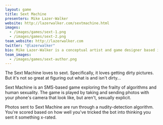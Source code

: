 ```yaml
---
layout: game
title: Sext Machine
presenters: Mike Lazer-Walker
website: http://lazerwalker.com/sextmachine.html
images:
  - /images/games/sext-1.png
  - /images/games/sext-2.png
team_website: http://lazerwalker.com
twitter: "@lazerwalker"
bio: Mike Lazer-Walker is a conceptual artist and game designer based in Cambridge, MA. He is a researcher with the Playful Systems group at the MIT Media Lab, where his research focuses on situated storytelling at the intersection of experiential theatre, interactive fiction, and audio-based VR.
team_images:
  - /images/games/sext-author.png
---
```

The Sext Machine loves to sext. Specifically, it loves getting dirty pictures. But it's not so great at figuring out what is and isn't dirty...

Sext Machine is an SMS-based game exploring the frailty of algorithms and human sexuality. The game is played by taking and sending photos with your phone's camera that look like, but aren't, sexually explicit.

Photos sent to Sext Machine are run through a nudity-detection algorithm. You're scored based on how well you've tricked the bot into thinking you sent it something x-rated.
